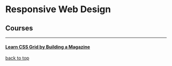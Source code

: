 ﻿<a id=top></a>

# Responsive Web Design

## Courses

---

#### [Learn CSS Grid by Building a Magazine](https://github.com/AndriiKot/Desing__CSS_Grid_by_Building_a_Magazine__freeCodeCamp#)

[back to top](#top)
